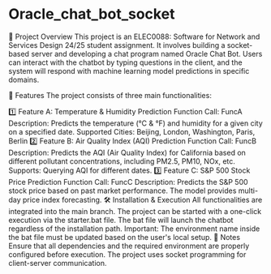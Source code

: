 # Oracle_chat_bot_socket
📌 Project Overview
This project is an ELEC0088: Software for Network and Services Design 24/25 student assignment. It involves building a socket-based server and developing a chat program named Oracle Chat Bot. Users can interact with the chatbot by typing questions in the client, and the system will respond with machine learning model predictions in specific domains.

🔧 Features
The project consists of three main functionalities:

1️⃣ Feature A: Temperature & Humidity Prediction
Function Call: FuncA
Description: Predicts the temperature (°C & °F) and humidity for a given city on a specified date.
Supported Cities: Beijing, London, Washington, Paris, Berlin
2️⃣ Feature B: Air Quality Index (AQI) Prediction
Function Call: FuncB
Description: Predicts the AQI (Air Quality Index) for California based on different pollutant concentrations, including PM2.5, PM10, NOx, etc.
Supports: Querying AQI for different dates.
3️⃣ Feature C: S&P 500 Stock Price Prediction
Function Call: FuncC
Description: Predicts the S&P 500 stock price based on past market performance. The model provides multi-day price index forecasting.
🛠️ Installation & Execution
All functionalities are integrated into the main branch.
The project can be started with a one-click execution via the starter.bat file.
The bat file will launch the chatbot regardless of the installation path.
Important: The environment name inside the bat file must be updated based on the user's local setup.
📌 Notes
Ensure that all dependencies and the required environment are properly configured before execution.
The project uses socket programming for client-server communication.
